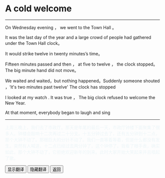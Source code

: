 # A cold welcome 

------

On Wednesday evening ， we went to the Town Hall 。

It was the last day of the year and a  large crowd of people had gathered under the Town Hall clock。

It would strike twelve in twenty minutes’s time。

Fifteen minutes passed and then ， at five to twelve ， the clock stopped。The big minute hand did not move。

We waited and waited，but nothing happened。Suddenly someone shouted ，‘it's two minutes past  twelve'  The clock has  stopped 

I  looked at my watch . It was true ， The big clock refused to welcome the New Year. 

At that moment, everybody began to laugh and sing



------

<div >
    <p id='a' style="color:lightblue;opacity:0.2">
        上周三晚上，我们去了市政厅。那天是年尾的最后一天，市政厅钟楼下面聚集了很多人。钟楼会敲响十二次再过二十分支。十五分钟过去了，还有五分钟到十二点，那个大钟不动了。那根巨大的分针不动了。我们一直等着等着，但是什么都没有发生。突然有人喊道，十二点已经过去两分钟了，这个钟停了。我看了眼手表，确实如此，那个大钟不动了，它拒绝欢迎新年的到来。此时大家开始大笑起来并且唱起了歌。
    </p>
    <button onclick="document.getElementById('a').style.opacity=1">显示翻译</button>
    <button onclick="document.getElementById('a').style.opacity=0">隐藏翻译</button>
    <button onclick="javascript:window.history.go(-1)">返回</button>
</div>



